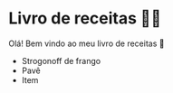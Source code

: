 # Livro de receitas :man_cook:

Olá! Bem vindo ao meu livro de receitas :wave:

- Strogonoff de frango
- Pavê
- Item
